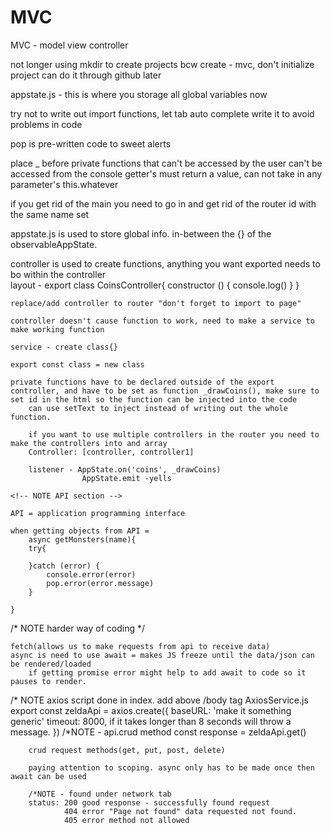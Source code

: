 # MVC

<!-- SECTION intro to MVC *model view controller*-->

MVC - model view controller 
<!-- *NOTE how to create projects in class now -->
not longer using mkdir to create projects
    bcw create - mvc, 
    don't initialize project can do it through github later

appstate.js - this is where you storage all global variables now 

try not to write out import functions, let tab auto complete write it to avoid problems in code

pop is pre-written code to sweet alerts

place _ before private functions that can't be accessed by the user can't be accessed from the console 
 getter's must return a value, can not take in any parameter's 
 this.whatever 


if you get rid of the main you need to go in and get rid of the router id with the same name set

appstate.js is used to store global info. in-between the {}
of the observableAppState.
<!-- NOTE Controller layout -->
controller is used to create functions, anything you want exported needs to bo within the controller  
    layout - export class CoinsController{
        constructor () {
            console.log()
        }
    }

    replace/add controller to router "don't forget to import to page"

    controller doesn't cause function to work, need to make a service to make working function

    service - create class{}

    export const class = new class 

    private functions have to be declared outside of the export controller, and have to be set as function _drawCoins(), make sure to set id in the html so the function can be injected into the code
        can use setText to inject instead of writing out the whole function.

        if you want to use multiple controllers in the router you need to make the controllers into and array 
        Controller: [controller, controller1]

        listener - AppState.on('coins', _drawCoins)
                    AppState.emit -yells 



<!--SECTION MVC more rules and functions -->
    <!-- NOTE API section -->
    
    API = application programming interface

    when getting objects from API = 
        async getMonsters(name){
        try{
            
        }catch (error) {
            console.error(error)
            pop.error(error.message)
        }

    }
/* NOTE harder way of coding */

    fetch(allows us to make requests from api to receive data)
    async is need to use await = makes JS freeze until the data/json can be rendered/loaded
        if getting promise error might help to add await to code so it pauses to render.

/* NOTE axios script done in index. add above /body tag
    AxiosService.js
        export const zeldaApi = axios.create({
            baseURL: 'make it something generic'
            timeout: 8000, if it takes longer than 8 seconds will throw a message.
        })
                /*NOTE - api.crud method
        const response = zeldaApi.get()

        crud request methods(get, put, post, delete)

        paying attention to scoping. async only has to be made once then await can be used

        /*NOTE - found under network tab
        status: 200 good response - successfully found request
                404 error "Page not found" data requested not found.
                405 error method not allowed

